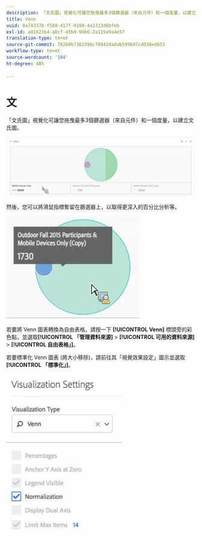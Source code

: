 ```yaml
---
description: 「文氏圖」視覺化可讓您拖曳最多3個篩選器（來自元件）和一個度量，以建立文氏圖。
title: Venn
uuid: 0a743378-f588-417f-9108-4a1313d6bfeb
exl-id: a0162164-a0cf-45b9-99b6-2a115e9a4e57
translation-type: tm+mt
source-git-commit: 76260b7362396c76942dadab599607cd038ed651
workflow-type: tm+mt
source-wordcount: '104'
ht-degree: 48%

---
```


# 文

「文氏圖」視覺化可讓您拖曳最多3個篩選器（來自元件）和一個度量，以建立文氏圖。

![](assets/venn.png)

然後，您可以將滑鼠指標暫留在篩選器上，以取得更深入的百分比分析等。

![](assets/venn_hover.png)

若要將 Venn 圖表轉換為自由表格，請按一下 **[!UICONTROL Venn]** 標頭旁的彩色點，並選取&#x200B;**[!UICONTROL 「管理資料來源]** > **[!UICONTROL 可用的資料來源]** > **[!UICONTROL 自由表格」]**。

若要標準化 Venn 圖表 (將大小移除)，請前往其「視覺效果設定」圖示並選取&#x200B;**[!UICONTROL 「標準化」]**。

![](assets/normalization.png)
